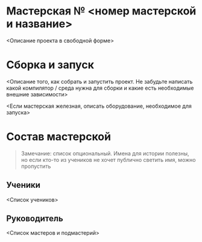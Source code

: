 # Мастерская № <номер мастерской и название>

<Описание проекта в свободной форме>

# Сборка и запуск

<Описание того, как собрать и запустить проект. Не забудьте написать какой компилятор / среда нужна для сборки и какие есть необходимые внешние зависимости>

<Если мастерская железная, описать оборудование, необходимое для запуска>

# Состав мастерской
> Замечание: список опциональный. Имена для истории полезны, но если кто-то из учеников не хочет публично светить имя, можно пропустить

## Ученики
<Список учеников>

## Руководитель
<Список мастеров и подмастерий>
